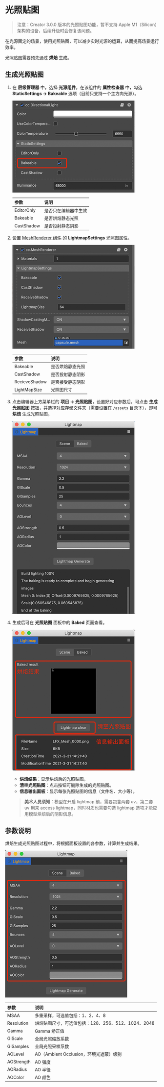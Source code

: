 # 光照贴图

> 注意：Creator 3.0.0 版本的光照贴图功能，暂不支持 Apple M1（Silicon）架构的设备，后续升级时会修复该问题。

在光源固定的场景，使用光照贴图，可以减少实时光源的运算，从而提高场景运行效率。

光照贴图需要预先通过 **烘焙** 生成。

## 生成光照贴图

1. 在 **层级管理器** 中，选择 **光源组件**。在该组件的 **属性检查器** 中，勾选 **StaticSettings -> Bakeable** 选项（目前只支持一个主方向光源）。

    ![enable lightbake](./img/lightmap_bakeable.png)

	| 参数 | 说明 |
	| :--- | :--- |
	| EditorOnly | 是否只在编辑器中生效 |
	| Bakeable | 是否烘焙静态光照 |
	| CastShadow | 是否投射静态阴影 |

2. 设置 [MeshRenderer 组件](./../../engine/renderable/model-component.md) 的 **LightmapSettings** 光照图属性。
	
	![model lighting map settings](./img/lightmap_model_settings.png)
	
	| 参数 | 说明 |
	| :--- | :--- |
	| Bakeable | 是否烘焙静态光照 |
	| CastShadow | 是否投射静态阴影 |
	| RecieveShadow | 是否接受静态阴影 |
	| LightMapSize | 光照图尺寸 |

3. 点击编辑器上方菜单栏的 **项目 -> 光照贴图**，设置好对应参数后，可点击 **生成光照贴图** 按钮，并选择对应存储文件夹（需要设置在 `/assets` 目录下），即可 **烘焙** 生成光照贴图。

    ![create lightmap asset](./img/lightmap_generate.png)

4. 生成后可在 **光照贴图** 面板中的 **Baked** 页面查看。

    ![bake result](./img/lightmap_result.png)

	- **烘焙结果**：显示烘焙后的光照贴图。
	- **清空光照贴图**：点击按钮可删除生成的光照贴图。
	- **信息输出面板**：显示每张光照贴图的信息（文件名、大小等）。


    > **美术人员须知**：模型在开启 lightmap 前，需要包含两套 uv，第二套 uv 用来 access lightmap，同时材质也需要勾选 lightmap 选项才能应用模型烘焙后的阴影信息。

## 参数说明

烘焙生成光照贴图过程中，将根据面板设置的各参数，计算并生成结果。

![bake result](./img/lightmap_param.png)

| 参数 | 说明 |
| :--- | :--- |
| MSAA | 多重采样，可选值包括：1、2、4、8 |
| Resolution | 烘焙贴图尺寸，可选值包括：128、256、512、1024、2048 |
| Gamma | Gamma 矫正值 |
| GIScale | 全局光照缩放系数 |
| GISamples | 全局光照采样系数 |
| AOLevel | AO（Ambient Occlusion，环境光遮蔽）级别 |
| AOStrength | AO 强度 |
| AORadius | AO 半径 |
| AOColor | AO 颜色 |
